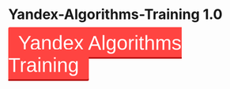 ﻿# Yandex-Algorithms-Training 1.0
<!DOCTYPE html>
<html lang="en">
<head>
<link href="https://fonts.googleapis.com/css2?family=Gemunu+Libre:wght@200;800&display=swap" rel="stylesheet">
	<style>
    .button {
    padding: 10px;
    padding-left: 20px;
    padding-right: 20px;
   	color: white;
    text-decoration: none;
    font-size: 40px;
    font-family: 'Gemunu Libre', sans-serif;
    width: 1200px;
    height: 100px;
    background-color: #FF4441;
    border-radius: 3px;
    box-shadow: 0 -3px #B60000 inset;
    border: none;
    }
    .button:hover {
    background: #B60000;
    color: white;
    text-decoration: none;
    }
    </style>
</head>
<body>
    <a href="https://yandex.ru/yaintern/algorithm-training_1" class="button">Yandex Algorithms Training</a>
</body>
</html>